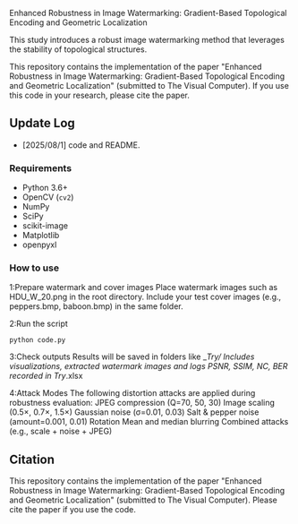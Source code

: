 Enhanced Robustness in Image Watermarking: Gradient-Based Topological Encoding and Geometric Localization

This study introduces a robust image watermarking method that leverages the stability of topological structures.

This repository contains the implementation of the paper "Enhanced Robustness in Image Watermarking: Gradient-Based Topological Encoding and Geometric Localization" (submitted to The Visual Computer).
If you use this code in your research, please cite the paper.

## Update Log
- [2025/08/1] code and README.


### Requirements
- Python 3.6+
- OpenCV (`cv2`)
- NumPy
- SciPy
- scikit-image
- Matplotlib
- openpyxl

### How to use
1:Prepare watermark and cover images
	Place watermark images such as HDU_W_20.png in the root directory.
	Include your test cover images (e.g., peppers.bmp, baboon.bmp) in the same folder.

2:Run the script
```
python code.py
```  

3:Check outputs
Results will be saved in folders like __Try/
Includes visualizations, extracted watermark images and logs
PSNR, SSIM, NC, BER recorded in Try_.xlsx

4:Attack Modes
	The following distortion attacks are applied during robustness evaluation:
	JPEG compression (Q=70, 50, 30)
	Image scaling (0.5×, 0.7×, 1.5×)
	Gaussian noise (σ=0.01, 0.03)
	Salt & pepper noise (amount=0.001, 0.01)
	Rotation
	Mean and median blurring
	Combined attacks (e.g., scale + noise + JPEG)

## Citation
This repository contains the implementation of the paper "Enhanced Robustness in Image Watermarking: Gradient-Based Topological Encoding and Geometric Localization" (submitted to The Visual Computer).
Please cite the paper if you use the code.


